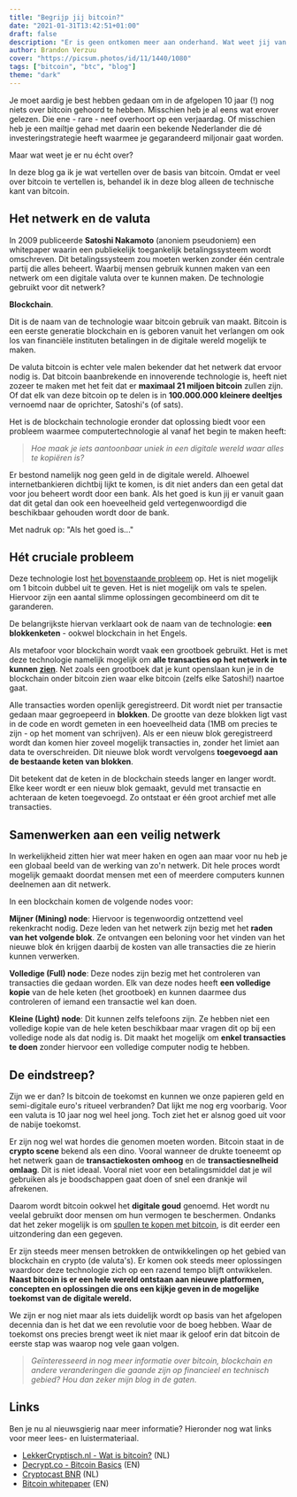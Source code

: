 ```yaml
---
title: "Begrijp jij bitcoin?"
date: "2021-01-31T13:42:51+01:00"
draft: false
description: "Er is geen ontkomen meer aan onderhand. Wat weet jij van bitcoin?"
author: Brandon Verzuu
cover: "https://picsum.photos/id/11/1440/1080"
tags: ["bitcoin", "btc", "blog"]
theme: "dark"
---
```


Je moet aardig je best hebben gedaan om in de afgelopen 10 jaar (!) nog niets over bitcoin gehoord te hebben. Misschien heb je al eens wat erover gelezen. Die ene - rare - neef overhoort op een verjaardag. Of misschien heb je een mailtje gehad met daarin een bekende Nederlander die dé investeringstrategie heeft waarmee je gegarandeerd miljonair gaat worden.

Maar wat weet je er nu écht over?

In deze blog ga ik je wat vertellen over de basis van bitcoin. Omdat er veel over bitcoin te vertellen is, behandel ik in deze blog alleen de technische kant van bitcoin.

## Het netwerk en de valuta

In 2009 publiceerde **Satoshi Nakamoto** (anoniem pseudoniem) een whitepaper waarin een publiekelijk toegankelijk betalingssysteem wordt omschreven. Dit betalingssysteem zou moeten werken zonder één centrale partij die alles beheert. Waarbij mensen gebruik kunnen maken van een netwerk om een digitale valuta over te kunnen maken. De technologie gebruikt voor dit netwerk?

**Blockchain**.

Dit is de naam van de technologie waar bitcoin gebruik van maakt. Bitcoin is een eerste generatie blockchain en is geboren vanuit het verlangen om ook los van financiële instituten betalingen in de digitale wereld mogelijk te maken.

De valuta bitcoin is echter vele malen bekender dat het netwerk dat ervoor nodig is. Dat bitcoin baanbrekende en innoverende technologie is, heeft niet zozeer te maken met het feit dat er **maximaal 21 miljoen bitcoin** zullen zijn. Of dat elk van deze bitcoin op te delen is in **100.000.000 kleinere deeltjes** vernoemd naar de oprichter, Satoshi's (of sats).

Het is de blockchain technologie eronder dat oplossing biedt voor een probleem waarmee computertechnologie al vanaf het begin te maken heeft:

> _Hoe maak je iets aantoonbaar uniek in een digitale wereld waar alles te kopiëren is?_

Er bestond namelijk nog geen geld in de digitale wereld. Alhoewel internetbankieren dichtbij lijkt te komen, is dit niet anders dan een getal dat voor jou beheert wordt door een bank. Als het goed is kun jij er vanuit gaan dat dit getal dan ook een hoeveelheid geld vertegenwoordigd die beschikbaar gehouden wordt door de bank.

Met nadruk op: "Als het goed is..."

## Hét cruciale probleem

Deze technologie lost [het bovenstaande probleem](https://en.wikipedia.org/wiki/Double-spending) op. Het is niet mogelijk om 1 bitcoin dubbel uit te geven. Het is niet mogelijk om vals te spelen. Hiervoor zijn een aantal slimme oplossingen gecombineerd om dit te garanderen.

De belangrijkste hiervan verklaart ook de naam van de technologie: **een blokkenketen** - ookwel blockchain in het Engels.

Als metafoor voor blockchain wordt vaak een grootboek gebruikt. Het is met deze technologie namelijk mogelijk om **alle transacties op het netwerk in te kunnen [zien](https://www.blockchain.com/explorer)**. Net zoals een grootboek dat je kunt openslaan kun je in de blockchain onder bitcoin zien waar elke bitcoin (zelfs elke Satoshi!) naartoe gaat.

Alle transacties worden openlijk geregistreerd. Dit wordt niet per transactie gedaan maar gegroepeerd in **blokken**. De grootte van deze blokken ligt vast in de code en wordt gemeten in een hoeveelheid data (1MB om precies te zijn - op het moment van schrijven). Als er een nieuw blok geregistreerd wordt dan komen hier zoveel mogelijk transacties in, zonder het limiet aan data te overschreiden. Dit nieuwe blok wordt vervolgens **toegevoegd aan de bestaande keten van blokken**.

Dit betekent dat de keten in de blockchain steeds langer en langer wordt. Elke keer wordt er een nieuw blok gemaakt, gevuld met transactie en achteraan de keten toegevoegd. Zo ontstaat er één groot archief met alle transacties.

## Samenwerken aan een veilig netwerk

In werkelijkheid zitten hier wat meer haken en ogen aan maar voor nu heb je een globaal beeld van de werking van zo'n netwerk. Dit hele proces wordt mogelijk gemaakt doordat mensen met een of meerdere computers kunnen deelnemen aan dit netwerk.

In een blockchain komen de volgende nodes voor:

**Mijner (Mining) node**: Hiervoor is tegenwoordig ontzettend veel rekenkracht nodig. Deze leden van het netwerk zijn bezig met het **raden van het volgende blok**. Ze ontvangen een beloning voor het vinden van het nieuwe blok én krijgen daarbij de kosten van alle transacties die ze hierin kunnen verwerken.

**Volledige (Full) node**: Deze nodes zijn bezig met het controleren van transacties die gedaan worden. Elk van deze nodes heeft **een volledige kopie** van de hele keten (het grootboek) en kunnen daarmee dus controleren of iemand een transactie wel kan doen.

**Kleine (Light) node**: Dit kunnen zelfs telefoons zijn. Ze hebben niet een volledige kopie van de hele keten beschikbaar maar vragen dit op bij een volledige node als dat nodig is. Dit maakt het mogelijk om **enkel transacties te doen** zonder hiervoor een volledige computer nodig te hebben.

## De eindstreep?

Zijn we er dan? Is bitcoin de toekomst en kunnen we onze papieren geld en semi-digitale euro's ritueel verbranden? Dat lijkt me nog erg voorbarig. Voor een valuta is 10 jaar nog wel heel jong. Toch ziet het er alsnog goed uit voor de nabije toekomst.

Er zijn nog wel wat hordes die genomen moeten worden. Bitcoin staat in de **crypto scene** bekend als een dino. Vooral wanneer de drukte toeneemt op het netwerk gaan de **transactiekosten omhoog** en de **transactiesnelheid omlaag**. Dit is niet ideaal. Vooral niet voor een betalingsmiddel dat je wil gebruiken als je boodschappen gaat doen of snel een drankje wil afrekenen.

Daarom wordt bitcoin ookwel het **digitale goud** genoemd. Het wordt nu veelal gebruikt door mensen om hun vermogen te beschermen. Ondanks dat het zeker mogelijk is om [spullen te kopen met bitcoin](https://shop.btcdirect.eu/nl-nl/products/de-bitcoin-standaard/), is dit eerder een uitzondering dan een gegeven.

Er zijn steeds meer mensen betrokken de ontwikkelingen op het gebied van blockchain en crypto (de valuta's). Er komen ook steeds meer oplossingen waardoor deze technologie zich op een razend tempo blijft ontwikkelen. **Naast bitcoin is er een hele wereld ontstaan aan nieuwe platformen, concepten en oplossingen die ons een kijkje geven in de mogelijke toekomst van de digitale wereld.**

We zijn er nog niet maar als iets duidelijk wordt op basis van het afgelopen decennia dan is het dat we een revolutie voor de boeg hebben. Waar de toekomst ons precies brengt weet ik niet maar ik geloof erin dat bitcoin de eerste stap was waarop nog vele gaan volgen.

> _Geïnteresseerd in nog meer informatie over bitcoin, blockchain en andere veranderingen die gaande zijn op financieel en technisch gebied? Hou dan zeker mijn blog in de gaten._

## Links

Ben je nu al nieuwsgierig naar meer informatie? Hieronder nog wat links voor meer lees- en luistermateriaal.

- [LekkerCryptisch.nl - Wat is bitcoin?](https://lekkercryptisch.nl/) (NL)
- [Decrypt.co - Bitcoin Basics](https://decrypt.co/collections/bitcoin-basics-get-started) (EN)
- [Cryptocast BNR](https://www.bnr.nl/podcast/cryptocast) (NL)
- [Bitcoin whitepaper](https://bitcoin.org/bitcoin.pdf) (EN)
